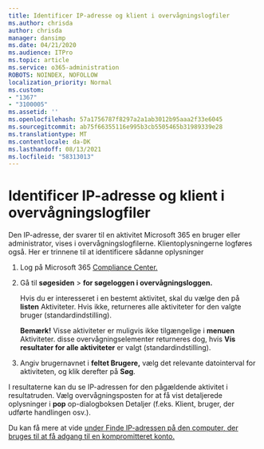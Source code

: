 ```yaml
---
title: Identificer IP-adresse og klient i overvågningslogfiler
ms.author: chrisda
author: chrisda
manager: dansimp
ms.date: 04/21/2020
ms.audience: ITPro
ms.topic: article
ms.service: o365-administration
ROBOTS: NOINDEX, NOFOLLOW
localization_priority: Normal
ms.custom:
- "1367"
- "3100005"
ms.assetid: ''
ms.openlocfilehash: 57a1756787f8297a2a1ab3012b95aaa2f33e6045
ms.sourcegitcommit: ab75f66355116e995b3cb5505465b31989339e28
ms.translationtype: MT
ms.contentlocale: da-DK
ms.lasthandoff: 08/13/2021
ms.locfileid: "58313013"
---
```

# <a name="identify-ip-address-and-client-in-audit-logs"></a>Identificer IP-adresse og klient i overvågningslogfiler

Den IP-adresse, der svarer til en aktivitet Microsoft 365 en bruger eller administrator, vises i overvågningslogfilerne. Klientoplysningerne logføres også. Her er trinnene til at identificere sådanne oplysninger

1. Log på Microsoft 365 [Compliance Center.](https://protection.office.com/)

2. Gå til **søgesiden**  >  **for søgeloggen i overvågningsloggen.**

   Hvis du er interesseret i en bestemt aktivitet, skal du vælge den på **listen** Aktiviteter. Hvis ikke, returneres alle aktiviteter for den valgte bruger (standardindstilling).

   **Bemærk!** Visse aktiviteter er muligvis ikke tilgængelige i **menuen** Aktiviteter. disse overvågningselementer returneres dog, hvis **Vis resultater for alle aktiviteter** er valgt (standardindstilling).

3. Angiv brugernavnet i **feltet Brugere,** vælg det relevante datointerval for aktiviteten, og klik derefter på **Søg**.

I resultaterne kan du se IP-adressen for den pågældende aktivitet i resultatruden. Vælg overvågningsposten for at få vist detaljerede oplysninger i **pop** op-dialogboksen Detaljer (f.eks. Klient, bruger, der udførte handlingen osv.).

Du kan få mere at vide [under Finde IP-adressen på den computer, der bruges til at få adgang til en kompromitteret konto.](https://docs.microsoft.com/microsoft-365/compliance/auditing-troubleshooting-scenarios#find-the-ip-address-of-the-computer-used-to-access-a-compromised-account)
